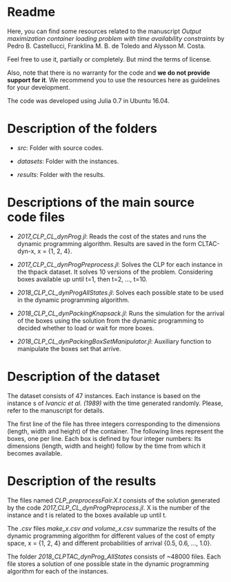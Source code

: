 
# Readme #

Here, you can find some resources related to the manuscript *Output maximization container loading problem with time availability constraints* by Pedro B. Castellucci, Franklina M. B. de Toledo and Alysson M. Costa.

Feel free to use it, partially or completely. But mind the terms of license.

Also, note that there is no warranty for the code and __we do not provide support for it__. We recommend you to use the resources here as guidelines for your development. 
 
The code was developed using Julia 0.7 in Ubuntu 16.04. 

 
# Description of the folders #

  * *src*: Folder with source codes.
  
  * *datasets*: Folder with the instances. 

  * *results*: Folder with the results.

# Descriptions of the main source code files #

  *  *2017_CLP_CL_dynProg.jl*: Reads the cost of the states and runs the dynamic programming algorithm. Results are saved in the form CLTAC-dyn-x, x = {1, 2, 4}.
  
  *  *2017_CLP_CL_dynProgPreprocess.jl*: Solves the CLP for each instance in the thpack dataset. It solves 10 versions of the problem. Considering boxes available up until t=1, then t=2, ..., t=10.
  
  *  *2018_CLP_CL_dynProgAllStates.jl*: Solves each possible state to be used in the dynamic programming algorithm.
  
  * *2018_CLP_CL_dynPackingKnapsack.jl*: Runs the simulation for the arrival of the boxes using the solution from the dynamic programming to decided whether to load or wait for more boxes.
  
  * *2018_CLP_CL_dynPackingBoxSetManipulator.jl*: Auxiliary function to manipulate the boxes set that arrive.

# Description of the dataset #

The dataset consists of 47 instances. Each instance is based on the instance s of _Ivancic et al. (1989)_ with the time generated randomly. Please, refer to the manuscript for details. 

The first line of the file has three integers corresponding to the dimensions (length, width and height) of the container. The following lines represent the boxes, one per line. Each box is defined by four integer numbers: Its dimensions (length, width and height) follow by the time from which it becomes available. 

# Description of the results #

The files named *CLP_preprocessFair.X.t* consists of the solution generated by the code *2017_CLP_CL_dynProgPreprocess.jl*. X is the number of the instance and t is related to the boxes available up until t. 

The *.csv* files *make_x.csv and volume_x.csv* summarize the results of the dynamic programming algorithm for different values of the cost of empty space, x = {1, 2, 4} and different probabilities of arrival {0.5, 0.6, ..., 1.0}.

The folder *2018_CLPTAC_dynProg_AllStates* consists of ~48000 files. Each file stores a solution of one possible state in the dynamic programming algorithm for each of the instances.